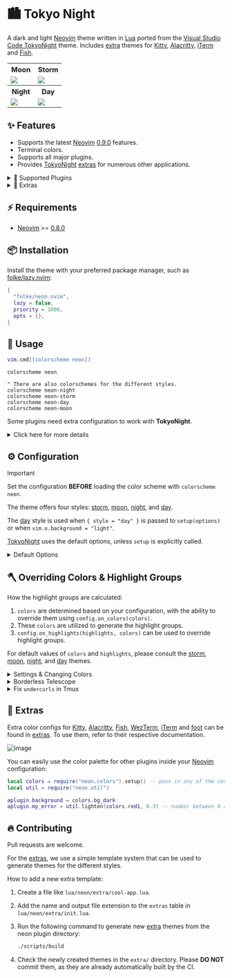 # 🏙 Tokyo Night

A dark and light [Neovim](https://github.com/neovim/neovim) theme written in
[Lua](https://www.lua.org) ported from the [Visual Studio Code
TokyoNight](https://github.com/enkia/tokyo-night-vscode-theme) theme. Includes
[extra](#-extras) themes for [Kitty](https://sw.kovidgoyal.net/kitty/conf.html),
[Alacritty](https://github.com/alacritty/alacritty),
[iTerm](https://iterm2.com/) and
[Fish](https://fishshell.com/docs/current/index.html).

<table width="100%">
  <tr>
    <th>Moon</th>
    <th>Storm</th>
  </tr>
  <tr>
    <td width="50%">
      <img src="https://user-images.githubusercontent.com/292349/190951628-10ba28a1-57ff-4479-8eab-47400a402242.png" />
    </td>
    <td width="50%">
      <img src="https://user-images.githubusercontent.com/292349/115295095-3a9e5080-a10e-11eb-9aed-6054488c46ce.png" />
    </td>
  </tr>
  <tr>
    <th>Night</th>
    <th>Day</th>
  </tr>
  <tr>
    <td width="50%">
      <img src="https://user-images.githubusercontent.com/292349/115295327-7afdce80-a10e-11eb-89b3-2591262bf95a.png" />
    </td>
    <td width="50%">
      <img src="https://user-images.githubusercontent.com/292349/115996270-78c6c480-a593-11eb-8ed0-7d1400b058f5.png" />
    </td>
  </tr>
</table>

## ✨ Features

- Supports the latest [Neovim](https://github.com/neovim/neovim)
  [0.9.0](https://github.com/neovim/neovim/releases/tag/v0.9.0) features.
- Terminal colors.
- Supports all major plugins.
- Provides [TokyoNight](https://github.com/folke/neon.nvim)
  [extras](#-extras) for numerous other applications.

<details>
<summary>🎨 Supported Plugins</summary>

<!-- plugins:start -->

| Plugin | Source |
| --- | --- |
| [aerial.nvim](https://github.com/stevearc/aerial.nvim) | [`aerial`](lua/neon/groups/aerial.lua) |
| [ale](https://github.com/dense-analysis/ale) | [`ale`](lua/neon/groups/ale.lua) |
| [alpha-nvim](https://github.com/goolord/alpha-nvim) | [`alpha`](lua/neon/groups/alpha.lua) |
| [barbar.nvim](https://github.com/romgrk/barbar.nvim) | [`barbar`](lua/neon/groups/barbar.lua) |
| [bufferline.nvim](https://github.com/akinsho/bufferline.nvim) | [`bufferline`](lua/neon/groups/bufferline.lua) |
| [nvim-cmp](https://github.com/hrsh7th/nvim-cmp) | [`cmp`](lua/neon/groups/cmp.lua) |
| [nvim-dap](https://github.com/mfussenegger/nvim-dap) | [`dap`](lua/neon/groups/dap.lua) |
| [dashboard-nvim](https://github.com/nvimdev/dashboard-nvim) | [`dashboard`](lua/neon/groups/dashboard.lua) |
| [flash.nvim](https://github.com/folke/flash.nvim) | [`flash`](lua/neon/groups/flash.lua) |
| [fzf-lua](https://github.com/ibhagwan/fzf-lua) | [`fzf`](lua/neon/groups/fzf.lua) |
| [vim-gitgutter](https://github.com/airblade/vim-gitgutter) | [`gitgutter`](lua/neon/groups/gitgutter.lua) |
| [gitsigns.nvim](https://github.com/lewis6991/gitsigns.nvim) | [`gitsigns`](lua/neon/groups/gitsigns.lua) |
| [glyph-palette.vim](https://github.com/lambdalisue/glyph-palette.vim) | [`glyph-palette`](lua/neon/groups/glyph-palette.lua) |
| [grug-far.nvim](https://github.com/MagicDuck/grug-far.nvim) | [`grug-far`](lua/neon/groups/grug-far.lua) |
| [headlines.nvim](https://github.com/lukas-reineke/headlines.nvim) | [`headlines`](lua/neon/groups/headlines.lua) |
| [hop.nvim](https://github.com/phaazon/hop.nvim) | [`hop`](lua/neon/groups/hop.lua) |
| [vim-illuminate](https://github.com/RRethy/vim-illuminate) | [`illuminate`](lua/neon/groups/illuminate.lua) |
| [indent-blankline.nvim](https://github.com/lukas-reineke/indent-blankline.nvim) | [`indent-blankline`](lua/neon/groups/indent-blankline.lua) |
| [indentmini.nvim](https://github.com/nvimdev/indentmini.nvim) | [`indentmini`](lua/neon/groups/indentmini.lua) |
| [lazy.nvim](https://github.com/folke/lazy.nvim) | [`lazy`](lua/neon/groups/lazy.lua) |
| [leap.nvim](https://github.com/ggandor/leap.nvim) | [`leap`](lua/neon/groups/leap.lua) |
| [lspsaga.nvim](https://github.com/glepnir/lspsaga.nvim) | [`lspsaga`](lua/neon/groups/lspsaga.lua) |
| [mini.animate](https://github.com/echasnovski/mini.animate) | [`mini_animate`](lua/neon/groups/mini_animate.lua) |
| [mini.clue](https://github.com/echasnovski/mini.clue) | [`mini_clue`](lua/neon/groups/mini_clue.lua) |
| [mini.completion](https://github.com/echasnovski/mini.completion) | [`mini_completion`](lua/neon/groups/mini_completion.lua) |
| [mini.cursorword](https://github.com/echasnovski/mini.cursorword) | [`mini_cursorword`](lua/neon/groups/mini_cursorword.lua) |
| [mini.deps](https://github.com/echasnovski/mini.deps) | [`mini_deps`](lua/neon/groups/mini_deps.lua) |
| [mini.diff](https://github.com/echasnovski/mini.diff) | [`mini_diff`](lua/neon/groups/mini_diff.lua) |
| [mini.files](https://github.com/echasnovski/mini.files) | [`mini_files`](lua/neon/groups/mini_files.lua) |
| [mini.hipatterns](https://github.com/echasnovski/mini.hipatterns) | [`mini_hipatterns`](lua/neon/groups/mini_hipatterns.lua) |
| [mini.icons](https://github.com/echasnovski/mini.icons) | [`mini_icons`](lua/neon/groups/mini_icons.lua) |
| [mini.indentscope](https://github.com/echasnovski/mini.indentscope) | [`mini_indentscope`](lua/neon/groups/mini_indentscope.lua) |
| [mini.jump](https://github.com/echasnovski/mini.jump) | [`mini_jump`](lua/neon/groups/mini_jump.lua) |
| [mini.map](https://github.com/echasnovski/mini.map) | [`mini_map`](lua/neon/groups/mini_map.lua) |
| [mini.notify](https://github.com/echasnovski/mini.notify) | [`mini_notify`](lua/neon/groups/mini_notify.lua) |
| [mini.operators](https://github.com/echasnovski/mini.operators) | [`mini_operators`](lua/neon/groups/mini_operators.lua) |
| [mini.pick](https://github.com/echasnovski/mini.pick) | [`mini_pick`](lua/neon/groups/mini_pick.lua) |
| [mini.starter](https://github.com/echasnovski/mini.starter) | [`mini_starter`](lua/neon/groups/mini_starter.lua) |
| [mini.statusline](https://github.com/echasnovski/mini.statusline) | [`mini_statusline`](lua/neon/groups/mini_statusline.lua) |
| [mini.surround](https://github.com/echasnovski/mini.surround) | [`mini_surround`](lua/neon/groups/mini_surround.lua) |
| [mini.tabline](https://github.com/echasnovski/mini.tabline) | [`mini_tabline`](lua/neon/groups/mini_tabline.lua) |
| [mini.test](https://github.com/echasnovski/mini.test) | [`mini_test`](lua/neon/groups/mini_test.lua) |
| [mini.trailspace](https://github.com/echasnovski/mini.trailspace) | [`mini_trailspace`](lua/neon/groups/mini_trailspace.lua) |
| [nvim-navic](https://github.com/SmiteshP/nvim-navic) | [`navic`](lua/neon/groups/navic.lua) |
| [neo-tree.nvim](https://github.com/nvim-neo-tree/neo-tree.nvim) | [`neo-tree`](lua/neon/groups/neo-tree.lua) |
| [neogit](https://github.com/TimUntersberger/neogit) | [`neogit`](lua/neon/groups/neogit.lua) |
| [neotest](https://github.com/nvim-neotest/neotest) | [`neotest`](lua/neon/groups/neotest.lua) |
| [noice.nvim](https://github.com/folke/noice.nvim) | [`noice`](lua/neon/groups/noice.lua) |
| [nvim-notify](https://github.com/rcarriga/nvim-notify) | [`notify`](lua/neon/groups/notify.lua) |
| [nvim-tree.lua](https://github.com/kyazdani42/nvim-tree.lua) | [`nvim-tree`](lua/neon/groups/nvim-tree.lua) |
| [octo.nvim](https://github.com/pwntester/octo.nvim) | [`octo`](lua/neon/groups/octo.lua) |
| [rainbow-delimiters.nvim](https://github.com/HiPhish/rainbow-delimiters.nvim) | [`rainbow`](lua/neon/groups/rainbow.lua) |
| [render-markdown.nvim](https://github.com/MeanderingProgrammer/render-markdown.nvim) | [`render-markdown`](lua/neon/groups/render-markdown.lua) |
| [nvim-scrollbar](https://github.com/petertriho/nvim-scrollbar) | [`scrollbar`](lua/neon/groups/scrollbar.lua) |
| [vim-sneak](https://github.com/justinmk/vim-sneak) | [`sneak`](lua/neon/groups/sneak.lua) |
| [telescope.nvim](https://github.com/nvim-telescope/telescope.nvim) | [`telescope`](lua/neon/groups/telescope.lua) |
| [nvim-treesitter-context](https://github.com/nvim-treesitter/nvim-treesitter-context) | [`treesitter-context`](lua/neon/groups/treesitter-context.lua) |
| [trouble.nvim](https://github.com/folke/trouble.nvim) | [`trouble`](lua/neon/groups/trouble.lua) |
| [vimwiki](https://github.com/vimwiki/vimwiki) | [`vimwiki`](lua/neon/groups/vimwiki.lua) |
| [which-key.nvim](https://github.com/folke/which-key.nvim) | [`which-key`](lua/neon/groups/which-key.lua) |
| [yanky.nvim](https://github.com/gbprod/yanky.nvim) | [`yanky`](lua/neon/groups/yanky.lua) |

<!-- plugins:end -->

</details>

<details>
<summary>🍭 Extras</summary>

<!-- extras:start -->

| Tool | Extra |
| --- | --- |
| [Aerc](https://git.sr.ht/~rjarry/aerc/) | [extras/aerc](extras/aerc) |
| [Alacritty](https://github.com/alacritty/alacritty) | [extras/alacritty](extras/alacritty) |
| [Delta](https://github.com/dandavison/delta) | [extras/delta](extras/delta) |
| [Dunst](https://dunst-project.org/) | [extras/dunst](extras/dunst) |
| [Fish](https://fishshell.com/docs/current/index.html) | [extras/fish](extras/fish) |
| [Fish Themes](https://fishshell.com/docs/current/interactive.html#syntax-highlighting) | [extras/fish_themes](extras/fish_themes) |
| [Foot](https://codeberg.org/dnkl/foot) | [extras/foot](extras/foot) |
| [Fuzzel](https://codeberg.org/dnkl/fuzzel) | [extras/fuzzel](extras/fuzzel) |
| [Fzf](https://github.com/junegunn/fzf) | [extras/fzf](extras/fzf) |
| [GitUI](https://github.com/extrawurst/gitui) | [extras/gitui](extras/gitui) |
| [GNOME Terminal](https://gitlab.gnome.org/GNOME/gnome-terminal) | [extras/gnome_terminal](extras/gnome_terminal) |
| [Helix](https://helix-editor.com/) | [extras/helix](extras/helix) |
| [iTerm](https://iterm2.com/) | [extras/iterm](extras/iterm) |
| [Kitty](https://sw.kovidgoyal.net/kitty/conf.html) | [extras/kitty](extras/kitty) |
| [Lazygit](https://github.com/jesseduffield/lazygit) | [extras/lazygit](extras/lazygit) |
| [Lua Table for testing](https://www.lua.org) | [extras/lua](extras/lua) |
| [Prism](https://prismjs.com) | [extras/prism](extras/prism) |
| [process-compose](https://f1bonacc1.github.io/process-compose/) | [extras/process_compose](extras/process_compose) |
| [Slack](https://slack.com) | [extras/slack](extras/slack) |
| [Spotify Player](https://github.com/aome510/spotify-player) | [extras/spotify_player](extras/spotify_player) |
| [Sublime Text](https://www.sublimetext.com/docs/themes) | [extras/sublime](extras/sublime) |
| [Terminator](https://gnome-terminator.readthedocs.io/en/latest/config.html) | [extras/terminator](extras/terminator) |
| [Tilix](https://github.com/gnunn1/tilix) | [extras/tilix](extras/tilix) |
| [Tmux](https://github.com/tmux/tmux/wiki) | [extras/tmux](extras/tmux) |
| [Vim](https://vimhelp.org/) | [extras/vim](extras/vim) |
| [Vimium](https://vimium.github.io/) | [extras/vimium](extras/vimium) |
| [WezTerm](https://wezfurlong.org/wezterm/config/files.html) | [extras/wezterm](extras/wezterm) |
| [Windows Terminal](https://aka.ms/terminal-documentation) | [extras/windows_terminal](extras/windows_terminal) |
| [Xfce Terminal](https://docs.xfce.org/apps/terminal/advanced) | [extras/xfceterm](extras/xfceterm) |
| [Xresources](https://wiki.archlinux.org/title/X_resources) | [extras/xresources](extras/xresources) |
| [Yazi](https://github.com/sxyazi/yazi) | [extras/yazi](extras/yazi) |
| [Zathura](https://pwmt.org/projects/zathura/) | [extras/zathura](extras/zathura) |
| [Zellij](https://zellij.dev/) | [extras/zellij](extras/zellij) |

<!-- extras:end -->

</details>

## ⚡️ Requirements

- [Neovim](https://github.com/neovim/neovim) >=
  [0.8.0](https://github.com/neovim/neovim/releases/tag/v0.8.0)

## 📦 Installation

Install the theme with your preferred package manager, such as
[folke/lazy.nvim](https://github.com/folke/lazy.nvim):

```lua
{
  "folke/neon.nvim",
  lazy = false,
  priority = 1000,
  opts = {},
}
```

## 🚀 Usage

```lua
vim.cmd[[colorscheme neon]]
```

```vim
colorscheme neon

" There are also colorschemes for the different styles.
colorscheme neon-night
colorscheme neon-storm
colorscheme neon-day
colorscheme neon-moon
```

Some plugins need extra configuration to work with **TokyoNight**.

<details>
  <summary>Click here for more details</summary>

### [Barbecue](https://github.com/utilyre/barbecue.nvim)

```lua
-- Lua
require('barbecue').setup {
  -- ... your barbecue config
  theme = 'neon',
  -- ... your barbecue config
}
```

### [Lualine](https://github.com/nvim-lualine/lualine.nvim)

```lua
-- Lua
require('lualine').setup {
  options = {
    -- ... your lualine config
    theme = 'neon'
    -- ... your lualine config
  }
}
```

### [Lightline](https://github.com/itchyny/lightline.vim)

```vim
" Vim Script
let g:lightline = {'colorscheme': 'neon'}
```

</details>

## ⚙️ Configuration

> [!IMPORTANT]
> Set the configuration **BEFORE** loading the color scheme with `colorscheme neon`.

The theme offers four styles: [storm](#storm), [moon](#moon), [night](#night),
and [day](#day).

The [day](#day) style is used when `{ style = "day" }` is passed to
`setup(options)` or when `vim.o.background = "light"`.

[TokyoNight](https://github.com/folke/neon.nvim) uses the default options,
unless `setup` is explicitly called.

<details>
  <summary>Default Options</summary>

<!-- config:start -->

```lua
---@class neon.Config
---@field on_colors fun(colors: ColorScheme)
---@field on_highlights fun(highlights: neon.Highlights, colors: ColorScheme)
M.defaults = {
  style = "moon", -- The theme comes in three styles, `storm`, a darker variant `night` and `day`
  light_style = "day", -- The theme is used when the background is set to light
  transparent = false, -- Enable this to disable setting the background color
  terminal_colors = true, -- Configure the colors used when opening a `:terminal` in Neovim
  styles = {
    -- Style to be applied to different syntax groups
    -- Value is any valid attr-list value for `:help nvim_set_hl`
    comments = { italic = true },
    keywords = { italic = true },
    functions = {},
    variables = {},
    -- Background styles. Can be "dark", "transparent" or "normal"
    sidebars = "dark", -- style for sidebars, see below
    floats = "dark", -- style for floating windows
  },
  day_brightness = 0.3, -- Adjusts the brightness of the colors of the **Day** style. Number between 0 and 1, from dull to vibrant colors
  dim_inactive = false, -- dims inactive windows
  lualine_bold = false, -- When `true`, section headers in the lualine theme will be bold

  --- You can override specific color groups to use other groups or a hex color
  --- function will be called with a ColorScheme table
  ---@param colors ColorScheme
  on_colors = function(colors) end,

  --- You can override specific highlights to use other groups or a hex color
  --- function will be called with a Highlights and ColorScheme table
  ---@param highlights neon.Highlights
  ---@param colors ColorScheme
  on_highlights = function(highlights, colors) end,

  cache = true, -- When set to true, the theme will be cached for better performance

  ---@type table<string, boolean|{enabled:boolean}>
  plugins = {
    -- enable all plugins when not using lazy.nvim
    -- set to false to manually enable/disable plugins
    all = package.loaded.lazy == nil,
    -- uses your plugin manager to automatically enable needed plugins
    -- currently only lazy.nvim is supported
    auto = true,
    -- add any plugins here that you want to enable
    -- for all possible plugins, see:
    --   * https://github.com/folke/neon.nvim/tree/main/lua/neon/groups
    -- telescope = true,
  },
}
```

<!-- config:end -->

</details>

## 🪓 Overriding Colors & Highlight Groups

How the highlight groups are calculated:

1. `colors` are determined based on your configuration, with the ability to
   override them using `config.on_colors(colors)`.
1. These `colors` are utilized to generate the highlight groups.
1. `config.on_highlights(highlights, colors)` can be used to override highlight
   groups.

For default values of `colors` and `highlights`, please consult the
[storm](extras/lua/neon_storm.lua),
[moon](extras/lua/neon_moon.lua),
[night](extras/lua/neon_night.lua), and
[day](extras/lua/neon_day.lua) themes.

<details>
  <summary>Settings & Changing Colors</summary>

```lua
require("neon").setup({
  -- use the night style
  style = "night",
  -- disable italic for functions
  styles = {
    functions = {}
  },
  -- Change the "hint" color to the "orange" color, and make the "error" color bright red
  on_colors = function(colors)
    colors.hint = colors.orange
    colors.error = "#ff0000"
  end
})
```

</details>

<details>
  <summary>Borderless Telescope</summary>

```lua
require("neon").setup({
  on_highlights = function(hl, c)
    local prompt = "#2d3149"
    hl.TelescopeNormal = {
      bg = c.bg_dark,
      fg = c.fg_dark,
    }
    hl.TelescopeBorder = {
      bg = c.bg_dark,
      fg = c.bg_dark,
    }
    hl.TelescopePromptNormal = {
      bg = prompt,
    }
    hl.TelescopePromptBorder = {
      bg = prompt,
      fg = prompt,
    }
    hl.TelescopePromptTitle = {
      bg = prompt,
      fg = prompt,
    }
    hl.TelescopePreviewTitle = {
      bg = c.bg_dark,
      fg = c.bg_dark,
    }
    hl.TelescopeResultsTitle = {
      bg = c.bg_dark,
      fg = c.bg_dark,
    }
  end,
})
```

</details>

<details>
  <summary>Fix <code>undercurls</code> in Tmux</summary>

To have undercurls show up and in color, add the following to your
[Tmux](https://github.com/tmux/tmux) configuration file:

```sh
# Undercurl
set -g default-terminal "${TERM}"
set -as terminal-overrides ',*:Smulx=\E[4::%p1%dm'  # undercurl support
set -as terminal-overrides ',*:Setulc=\E[58::2::%p1%{65536}%/%d::%p1%{256}%/%{255}%&%d::%p1%{255}%&%d%;m'  # underscore colours - needs tmux-3.0
```

</details>

## 🍭 Extras

Extra color configs for [Kitty](https://sw.kovidgoyal.net/kitty/conf.html),
[Alacritty](https://github.com/alacritty/alacritty),
[Fish](https://fishshell.com/docs/current/index.html), [WezTerm](https://wezfurlong.org/wezterm/config/files.html),
[iTerm](https://iterm2.com/) and [foot](https://codeberg.org/dnkl/foot) can be
found in [extras](extras/). To use them, refer to their respective
documentation.

![image](https://user-images.githubusercontent.com/292349/115395546-d8d6f880-a198-11eb-98fb-a1194787701d.png)

You can easily use the color palette for other plugins inside your
[Neovim](https://github.com/neovim/neovim) configuration:

```lua
local colors = require("neon.colors").setup() -- pass in any of the config options as explained above
local util = require("neon.util")

aplugin.background = colors.bg_dark
aplugin.my_error = util.lighten(colors.red1, 0.3) -- number between 0 and 1. 0 results in white, 1 results in red1
```

## 🔥 Contributing

Pull requests are welcome.

For the [extras](#-extras), we use a simple template system that can be used to
generate themes for the different styles.

How to add a new extra template:

1. Create a file like `lua/neon/extra/cool-app.lua`.
2. Add the name and output file extension to the `extras` table in
   `lua/neon/extra/init.lua`.
3. Run the following command to generate new [extra](#-extras) themes from the neon plugin directory:

   ```sh
   ./scripts/build
   ```

4. Check the newly created themes in the `extra/` directory. Please **DO NOT**
   commit them, as they are already automatically built by the CI.
